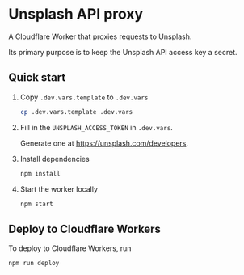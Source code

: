 # Unsplash API proxy

A Cloudflare Worker that proxies requests to Unsplash.

Its primary purpose is to keep the Unsplash API access key a secret.

## Quick start

1. Copy `.dev.vars.template` to `.dev.vars`

   ```sh
   cp .dev.vars.template .dev.vars
   ```

2. Fill in the `UNSPLASH_ACCESS_TOKEN` in `.dev.vars`.

   Generate one at <https://unsplash.com/developers>.

3. Install dependencies

   ```sh
   npm install
   ```

4. Start the worker locally

   ```sh
   npm start
   ```

## Deploy to Cloudflare Workers

To deploy to Cloudflare Workers, run

```sh
npm run deploy
```
